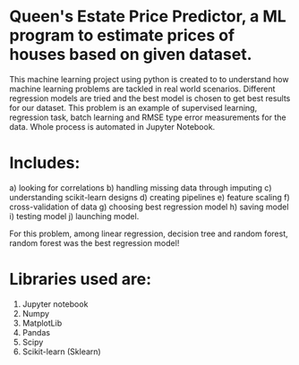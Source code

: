 # Queen's Estate Price Predictor, a ML program to estimate prices of houses based on given dataset.

 This machine learning project using python is created to to understand how machine learning problems are tackled in real world scenarios. 
 Different regression models are tried and the best model is chosen to get best results for our dataset.
 This problem is an example of supervised learning, regression task, batch learning and RMSE type error measurements for the data.
 Whole process is automated in Jupyter Notebook.
# Includes: 
  a) looking for correlations
  b) handling missing data through imputing
  c) understanding scikit-learn designs
  d) creating pipelines
  e) feature scaling
  f) cross-validation of data 
  g) choosing best regression model
  h) saving model 
  i) testing model
  j) launching model.
 
 
  For this problem, among linear regression, decision tree and random forest, random forest was the best regression model!
 # Libraries used are:
   1) Jupyter notebook
   2) Numpy
   3) MatplotLib
   4) Pandas
   5) Scipy
   6) Scikit-learn (Sklearn)

